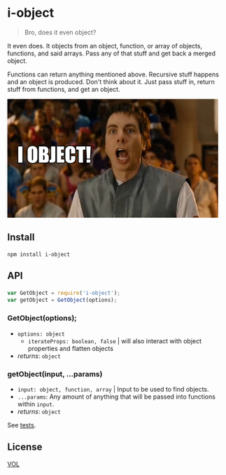 # i-object

> Bro, does it even object?

It even does. It objects from an object, function, or array of objects, functions, and said arrays. Pass any of that stuff and get back a merged object.

Functions can return anything mentioned above. Recursive stuff happens and an object is produced. Don't think about it. Just pass stuff in, return stuff from functions, and get an object.

![I object!](https://raw.githubusercontent.com/m59peacemaker/js-i-object/master/i-object.jpg "I object!")

## Install
```
npm install i-object
```

## API

```javascript
var GetObject = require('i-object');
var getObject = GetObject(options);
```

### GetObject(options);

- `options: object`
  - `iterateProps: boolean, false` | will also interact with object properties and flatten objects
- *returns*: `object`

### getObject(input, ...params)

- `input: object, function, array` | Input to be used to find objects.
- `...params`: Any amount of anything that will be passed into functions within `input`.
- *returns*: `object`

See [tests](https://github.com/m59peacemaker/js-i-object/blob/master/test/index.js).

## License

[VOL](https://github.com/m59peacemaker/js-i-object/blob/master/LICENSE-VOL.txt)
